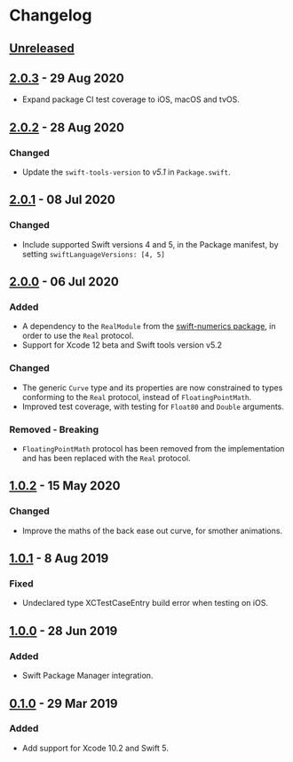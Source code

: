 # Changelog

## [Unreleased]

## [2.0.3] - 29 Aug 2020

- Expand package CI test coverage to iOS, macOS and tvOS.

## [2.0.2] - 28 Aug 2020

### Changed

- Update the `swift-tools-version` to *v5.1* in `Package.swift`.

## [2.0.1] - 08 Jul 2020

### Changed

- Include supported Swift versions 4 and 5, in the Package manifest, by setting `swiftLanguageVersions: [4, 5]`

## [2.0.0] - 06 Jul 2020

### Added

- A dependency to the `RealModule` from the [swift-numerics package](https://github.com/apple/swift-numerics), in order to use the `Real` protocol.
- Support for Xcode 12 beta and Swift tools version v5.2

### Changed

- The generic `Curve` type and its properties are now constrained to types conforming to the `Real` protocol, instead of `FloatingPointMath`.
- Improved test coverage, with testing for `Float80` and `Double` arguments.

### Removed - Breaking

- `FloatingPointMath` protocol has been removed from the implementation and has been replaced with the `Real` protocol.

## [1.0.2] - 15 May 2020

### Changed

- Improve the maths of the back ease out curve, for smother animations.

## [1.0.1] - 8 Aug 2019

### Fixed

- Undeclared type XCTestCaseEntry build error when testing on iOS.

## [1.0.0] - 28 Jun 2019

### Added

- Swift Package Manager integration.

## [0.1.0] - 29 Mar 2019

### Added

- Add support for Xcode 10.2 and Swift 5.

[Unreleased]: https://github.com/manuelCarlos/Easing/compare/2.0.3...head
[2.0.3]: https://github.com/manuelCarlos/Easing/compare/2.0.2...2.0.3
[2.0.2]: https://github.com/manuelCarlos/Easing/compare/2.0.1...2.0.2
[2.0.1]: https://github.com/manuelCarlos/Easing/compare/2.0.0...2.0.1
[2.0.0]: https://github.com/manuelCarlos/Easing/compare/1.0.1...2.0.0
[1.0.2]: https://github.com/manuelCarlos/Easing/compare/1.0.1...1.0.2
[1.0.1]: https://github.com/manuelCarlos/Easing/compare/1.0.0...1.0.1
[1.0.0]: https://github.com/manuelCarlos/Easing/compare/0.1.0...1.0.0
[0.1.0]: https://github.com/manuelCarlos/Easing/compare/0.0.8...0.1.0


[better changelog]: https://keepachangelog.com
